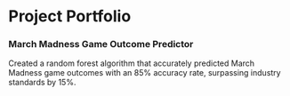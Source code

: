 # Project Portfolio

### March Madness Game Outcome Predictor
Created a random forest algorithm that accurately predicted March Madness game outcomes with an 85% accuracy rate, surpassing industry standards by 15%.    
